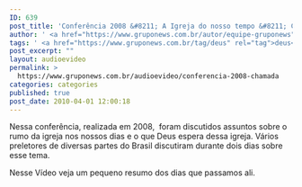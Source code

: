 ```yaml
---
ID: 639
post_title: 'Conferência 2008 &#8211; A Igreja do nosso tempo &#8211; Chamada'
author: ' <a href="https://www.gruponews.com.br/autor/equipe-gruponews" rel="tag">Equipe GrupoNews</a>'
tags: ' <a href="https://www.gruponews.com.br/tag/deus" rel="tag">deus</a>, <a href="https://www.gruponews.com.br/tag/dias" rel="tag">dias</a>, <a href="https://www.gruponews.com.br/tag/dois" rel="tag">dois</a>, <a href="https://www.gruponews.com.br/tag/em-2008" rel="tag">em 2008</a>, <a href="https://www.gruponews.com.br/tag/nessa" rel="tag">nessa</a>'
post_excerpt: ""
layout: audioevideo
permalink: >
  https://www.gruponews.com.br/audioevideo/conferencia-2008-chamada
categories: categories
published: true
post_date: 2010-04-01 12:00:18
---
```

Nessa conferência, realizada em 2008,  foram discutidos assuntos sobre o rumo da igreja nos nossos dias e o que Deus espera dessa igreja. Vários preletores de diversas partes do Brasil discutiram durante dois dias sobre esse tema.

Nesse Vídeo veja um pequeno resumo dos dias que passamos ali.
